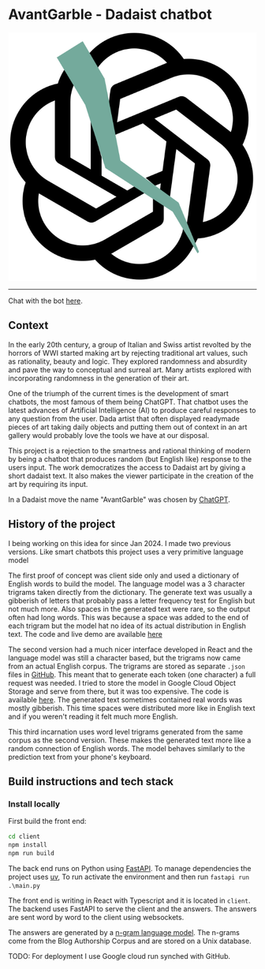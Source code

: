 # AvantGarble - Dadaist chatbot

<p align="center">
<img src="client/public/logo.svg"/>
</p>

---

Chat with the bot [here](https://place/holder).

## Context

In the early 20th century, a group of Italian and Swiss artist revolted by the
horrors of WWI started making art by rejecting traditional art values, such as
rationality, beauty and logic. They explored randomness and absurdity and pave
the way to conceptual and surreal art. Many artists explored with incorporating
randomness in the generation of their art.

One of the triumph of the current times is the development of smart chatbots,
the most famous of them being ChatGPT. That chatbot uses the latest advances of
Artificial Intelligence (AI) to produce careful responses to any question from
the user. Dada artist that often displayed readymade pieces of art taking daily
objects and putting them out of context in an art gallery would probably love
the tools we have at our disposal.

This project is a rejection to the smartness and rational thinking of modern by
being a chatbot that produces random (but English like) response to the users
input. The work democratizes the access to Dadaist art by giving a short dadaist
text. It also makes the viewer participate in the creation of the art by
requiring its input.

In a Dadaist move the name "AvantGarble" was chosen by
[ChatGPT](https://chat.openai.com/share/8cdf05a2-d521-4404-b2d4-6e4af7cd4434).


## History of the project

I being working on this idea for since Jan 2024. I made two previous versions.
Like smart chatbots this project uses a very primitive language model

The first proof of concept was client side only and used a dictionary of English
words to build the model. The language model was a 3 character trigrams taken
directly from the dictionary. The generate text was usually a gibberish of
letters that probably pass a letter frequency test for English but not much
more. Also spaces in the generated text were rare, so the output often had long
words. This was because a space was added to the end of each trigram but the
model hat no idea of its actual distribution in English text. The code and live
demo are available [here](https://github.com/tito21/AvantGarble)

The second version had a much nicer interface developed in React and the
language model was still a character based, but the trigrams now came from an
actual English corpus. The trigrams are stored as separate `.json` files in
[GitHub](https://github.com/tito21/ngrams-blogger). This meant that to generate
each token (one character) a full request was needed. I tried to store the model
in Google Cloud Object Storage and serve from there, but it was too expensive.
The code is available [here](https://github.com/tito21/avant-garble). The
generated text sometimes contained real words was mostly gibberish. This time
spaces were distributed more like in English text and if you weren't reading it
felt much more English.

This third incarnation uses word level trigrams generated from the same corpus
as the second version. These makes the generated text more like a random
connection of English words. The model behaves similarly to the prediction text
from your phone's keyboard.

## Build instructions and tech stack

### Install locally

First build the front end:

```bash
cd client
npm install
npm run build
```

The back end runs on Python using [FastAPI](https://fastapi.tiangolo.com/). To
manage dependencies the project uses [uv](https://docs.astral.sh/uv/), To run
activate the environment and then run `fastapi run .\main.py`

The front end is writing in React with Typescript and it is located in `client`.
The backend uses FastAPI to serve the client and the answers. The answers are
sent word by word to the client using websockets.

The answers are generated by a [n-gram language
model](https://en.wikipedia.org/wiki/Word_n-gram_language_model). The n-grams
come from the Blog Authorship Corpus and are stored on a Unix database.

TODO: For deployment I use Google cloud run synched with GitHub.